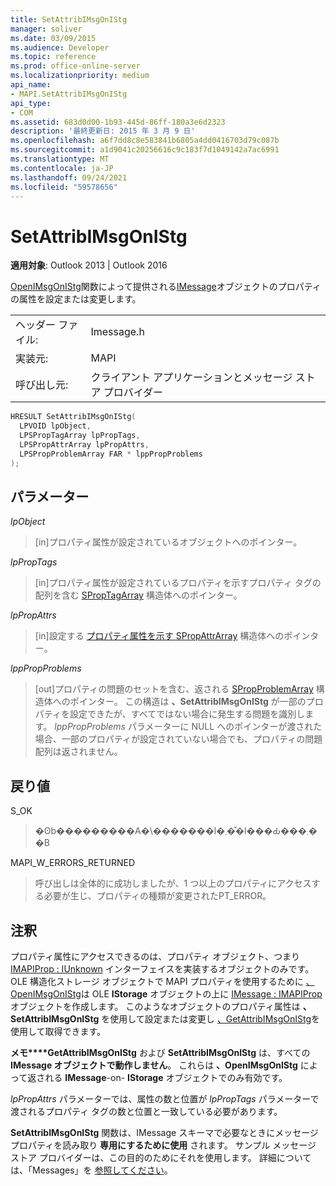```yaml
---
title: SetAttribIMsgOnIStg
manager: soliver
ms.date: 03/09/2015
ms.audience: Developer
ms.topic: reference
ms.prod: office-online-server
ms.localizationpriority: medium
api_name:
- MAPI.SetAttribIMsgOnIStg
api_type:
- COM
ms.assetid: 683d0d00-1b93-445d-86ff-180a3e6d2323
description: '最終更新日: 2015 年 3 月 9 日'
ms.openlocfilehash: a6f7dd8c8e583841b6805a4dd0416703d79c087b
ms.sourcegitcommit: a1d9041c20256616c9c183f7d1049142a7ac6991
ms.translationtype: MT
ms.contentlocale: ja-JP
ms.lasthandoff: 09/24/2021
ms.locfileid: "59578656"
---
```

# <a name="setattribimsgonistg"></a>SetAttribIMsgOnIStg

  
  
**適用対象**: Outlook 2013 | Outlook 2016 
  
[OpenIMsgOnIStg](openimsgonistg.md)関数によって提供される[IMessage](imessageimapiprop.md)オブジェクトのプロパティの属性を設定または変更します。 
  
|||
|:-----|:-----|
|ヘッダー ファイル:  <br/> |Imessage.h  <br/> |
|実装元:  <br/> |MAPI  <br/> |
|呼び出し元:  <br/> |クライアント アプリケーションとメッセージ ストア プロバイダー  <br/> |
   
```cpp
HRESULT SetAttribIMsgOnIStg(
  LPVOID lpObject,
  LPSPropTagArray lpPropTags,
  LPSPropAttrArray lpPropAttrs,
  LPSPropProblemArray FAR * lppPropProblems
);
```

## <a name="parameters"></a>パラメーター

 _lpObject_
  
> [in]プロパティ属性が設定されているオブジェクトへのポインター。 
    
 _lpPropTags_
  
> [in]プロパティ属性が設定されているプロパティを示すプロパティ タグの配列を含む [SPropTagArray](sproptagarray.md) 構造体へのポインター。 
    
 _lpPropAttrs_
  
> [in]設定する [プロパティ属性を示す SPropAttrArray](spropattrarray.md) 構造体へのポインター。 
    
 _lppPropProblems_
  
> [out]プロパティの問題のセットを含む、返される [SPropProblemArray](spropproblemarray.md) 構造体へのポインター。 この構造は **、SetAttribIMsgOnIStg** が一部のプロパティを設定できたが、すべてではない場合に発生する問題を識別します。 _lppPropProblems_ パラメーターに NULL へのポインターが渡された場合、一部のプロパティが設定されていない場合でも、プロパティの問題配列は返されません。 
    
## <a name="return-value"></a>戻り値

S_OK 
  
> �ʘb���������A�\�������l�܂��͒l���Ԃ���܂��B
    
MAPI_W_ERRORS_RETURNED 
  
> 呼び出しは全体的に成功しましたが、1 つ以上のプロパティにアクセスする必要が生じ、プロパティの種類が変更されたPT_ERROR。
    
## <a name="remarks"></a>注釈

プロパティ属性にアクセスできるのは、プロパティ オブジェクト、つまり [IMAPIProp : IUnknown](imapipropiunknown.md) インターフェイスを実装するオブジェクトのみです。 OLE 構造化ストレージ オブジェクトで MAPI プロパティを使用するために [、OpenIMsgOnIStg](openimsgonistg.md)は OLE **IStorage** オブジェクトの上に [IMessage : IMAPIProp](imessageimapiprop.md)オブジェクトを作成します。 このようなオブジェクトのプロパティ属性は **、SetAttribIMsgOnIStg** を使用して設定または変更し [、GetAttribIMsgOnIStg](getattribimsgonistg.md)を使用して取得できます。 
  
 **メモ****GetAttribIMsgOnIStg** および **SetAttribIMsgOnIStg** は、すべての **IMessage オブジェクトで動作しません**。 これらは **、OpenIMsgOnIStg** によって返される **IMessage**-on- **IStorage** オブジェクトでのみ有効です。 
  
_lpPropAttrs_ パラメーターでは、属性の数と位置が _lpPropTags_ パラメーターで渡されるプロパティ タグの数と位置と一致している必要があります。 
  
**SetAttribIMsgOnIStg** 関数は、IMessage スキーマで必要なときにメッセージ プロパティを読み取り **専用にするために使用** されます。 サンプル メッセージ ストア プロバイダーは、この目的のためにそれを使用します。 詳細については、「Messages」を [参照してください](mapi-messages.md)。 
  

